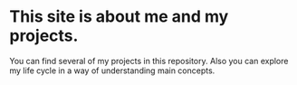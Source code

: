 This site is about me and my projects. 
===============
You can find several of my projects in this repository. Also you can explore my life cycle in a way of understanding main concepts.